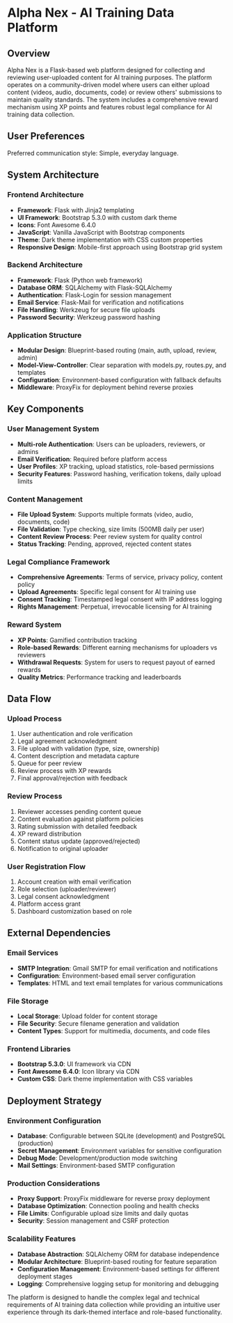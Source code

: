 # Alpha Nex - AI Training Data Platform

## Overview

Alpha Nex is a Flask-based web platform designed for collecting and reviewing user-uploaded content for AI training purposes. The platform operates on a community-driven model where users can either upload content (videos, audio, documents, code) or review others' submissions to maintain quality standards. The system includes a comprehensive reward mechanism using XP points and features robust legal compliance for AI training data collection.

## User Preferences

Preferred communication style: Simple, everyday language.

## System Architecture

### Frontend Architecture
- **Framework**: Flask with Jinja2 templating
- **UI Framework**: Bootstrap 5.3.0 with custom dark theme
- **Icons**: Font Awesome 6.4.0
- **JavaScript**: Vanilla JavaScript with Bootstrap components
- **Theme**: Dark theme implementation with CSS custom properties
- **Responsive Design**: Mobile-first approach using Bootstrap grid system

### Backend Architecture
- **Framework**: Flask (Python web framework)
- **Database ORM**: SQLAlchemy with Flask-SQLAlchemy
- **Authentication**: Flask-Login for session management
- **Email Service**: Flask-Mail for verification and notifications
- **File Handling**: Werkzeug for secure file uploads
- **Password Security**: Werkzeug password hashing

### Application Structure
- **Modular Design**: Blueprint-based routing (main, auth, upload, review, admin)
- **Model-View-Controller**: Clear separation with models.py, routes.py, and templates
- **Configuration**: Environment-based configuration with fallback defaults
- **Middleware**: ProxyFix for deployment behind reverse proxies

## Key Components

### User Management System
- **Multi-role Authentication**: Users can be uploaders, reviewers, or admins
- **Email Verification**: Required before platform access
- **User Profiles**: XP tracking, upload statistics, role-based permissions
- **Security Features**: Password hashing, verification tokens, daily upload limits

### Content Management
- **File Upload System**: Supports multiple formats (video, audio, documents, code)
- **File Validation**: Type checking, size limits (500MB daily per user)
- **Content Review Process**: Peer review system for quality control
- **Status Tracking**: Pending, approved, rejected content states

### Legal Compliance Framework
- **Comprehensive Agreements**: Terms of service, privacy policy, content policy
- **Upload Agreements**: Specific legal consent for AI training use
- **Consent Tracking**: Timestamped legal consent with IP address logging
- **Rights Management**: Perpetual, irrevocable licensing for AI training

### Reward System
- **XP Points**: Gamified contribution tracking
- **Role-based Rewards**: Different earning mechanisms for uploaders vs reviewers
- **Withdrawal Requests**: System for users to request payout of earned rewards
- **Quality Metrics**: Performance tracking and leaderboards

## Data Flow

### Upload Process
1. User authentication and role verification
2. Legal agreement acknowledgment
3. File upload with validation (type, size, ownership)
4. Content description and metadata capture
5. Queue for peer review
6. Review process with XP rewards
7. Final approval/rejection with feedback

### Review Process
1. Reviewer accesses pending content queue
2. Content evaluation against platform policies
3. Rating submission with detailed feedback
4. XP reward distribution
5. Content status update (approved/rejected)
6. Notification to original uploader

### User Registration Flow
1. Account creation with email verification
2. Role selection (uploader/reviewer)
3. Legal consent acknowledgment
4. Platform access grant
5. Dashboard customization based on role

## External Dependencies

### Email Services
- **SMTP Integration**: Gmail SMTP for email verification and notifications
- **Configuration**: Environment-based email server configuration
- **Templates**: HTML and text email templates for various communications

### File Storage
- **Local Storage**: Upload folder for content storage
- **File Security**: Secure filename generation and validation
- **Content Types**: Support for multimedia, documents, and code files

### Frontend Libraries
- **Bootstrap 5.3.0**: UI framework via CDN
- **Font Awesome 6.4.0**: Icon library via CDN
- **Custom CSS**: Dark theme implementation with CSS variables

## Deployment Strategy

### Environment Configuration
- **Database**: Configurable between SQLite (development) and PostgreSQL (production)
- **Secret Management**: Environment variables for sensitive configuration
- **Debug Mode**: Development/production mode switching
- **Mail Settings**: Environment-based SMTP configuration

### Production Considerations
- **Proxy Support**: ProxyFix middleware for reverse proxy deployment
- **Database Optimization**: Connection pooling and health checks
- **File Limits**: Configurable upload size limits and daily quotas
- **Security**: Session management and CSRF protection

### Scalability Features
- **Database Abstraction**: SQLAlchemy ORM for database independence
- **Modular Architecture**: Blueprint-based routing for feature separation
- **Configuration Management**: Environment-based settings for different deployment stages
- **Logging**: Comprehensive logging setup for monitoring and debugging

The platform is designed to handle the complex legal and technical requirements of AI training data collection while providing an intuitive user experience through its dark-themed interface and role-based functionality.